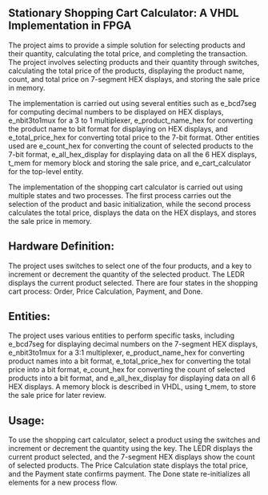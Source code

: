 ## Stationary Shopping Cart Calculator: A VHDL Implementation in FPGA
The project aims to provide a simple solution for selecting products and their quantity, calculating the total price, and completing the transaction. The project involves selecting products and their quantity through switches, calculating the total price of the products, displaying the product name, count, and total price on 7-segment HEX displays, and storing the sale price in memory.

The implementation is carried out using several entities such as e_bcd7seg for computing decimal numbers to be displayed on HEX displays, e_nbit3to1mux for a 3 to 1 multiplexer, e_product_name_hex for converting the product name to bit format for displaying on HEX displays, and e_total_price_hex for converting total price to the 7-bit format. Other entities used are e_count_hex for converting the count of selected products to the 7-bit format, e_all_hex_display for displaying data on all the 6 HEX displays, t_mem for memory block and storing the sale price, and e_cart_calculator for the top-level entity.

The implementation of the shopping cart calculator is carried out using multiple states and two processes. The first process carries out the selection of the product and basic initialization, while the second process calculates the total price, displays the data on the HEX displays, and stores the sale price in memory.

## Hardware Definition:
The project uses switches to select one of the four products, and a key to increment or decrement the quantity of the selected product. The LEDR displays the current product selected. There are four states in the shopping cart process: Order, Price Calculation, Payment, and Done.

## Entities:
The project uses various entities to perform specific tasks, including e_bcd7seg for displaying decimal numbers on the 7-segment HEX displays, e_nbit3to1mux for a 3:1 multiplexer, e_product_name_hex for converting product names into a bit format, e_total_price_hex for converting the total price into a bit format, e_count_hex for converting the count of selected products into a bit format, and e_all_hex_display for displaying data on all 6 HEX displays. A memory block is described in VHDL, using t_mem, to store the sale price for later review.

## Usage:
To use the shopping cart calculator, select a product using the switches and increment or decrement the quantity using the key. The LEDR displays the current product selected, and the 7-segment HEX displays show the count of selected products. The Price Calculation state displays the total price, and the Payment state confirms payment. The Done state re-initializes all elements for a new process flow.
